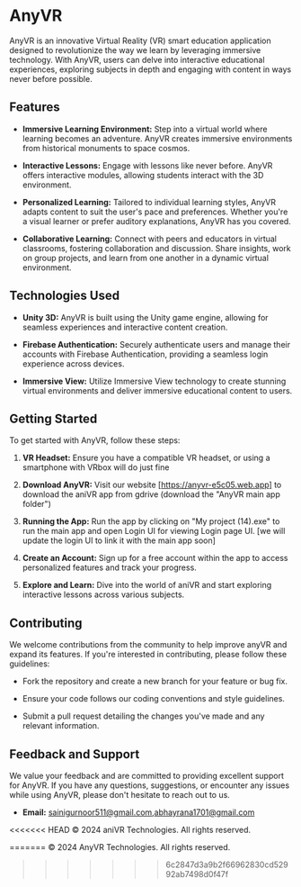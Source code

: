 # AnyVR

AnyVR is an innovative Virtual Reality (VR) smart education application designed to revolutionize the way we learn by leveraging immersive technology. With AnyVR, users can delve into interactive educational experiences, exploring subjects in depth and engaging with content in ways never before possible.

## Features

- **Immersive Learning Environment:** Step into a virtual world where learning becomes an adventure. AnyVR creates immersive environments from historical monuments to space cosmos.
  
- **Interactive Lessons:** Engage with lessons like never before. AnyVR offers interactive modules, allowing students interact with the 3D environment.

- **Personalized Learning:** Tailored to individual learning styles, AnyVR adapts content to suit the user's pace and preferences. Whether you're a visual learner or prefer auditory explanations, AnyVR has you covered.

- **Collaborative Learning:** Connect with peers and educators in virtual classrooms, fostering collaboration and discussion. Share insights, work on group projects, and learn from one another in a dynamic virtual environment.

## Technologies Used

- **Unity 3D:** AnyVR is built using the Unity game engine, allowing for seamless experiences and interactive content creation.
  
- **Firebase Authentication:** Securely authenticate users and manage their accounts with Firebase Authentication, providing a seamless login experience across devices.

- **Immersive View:** Utilize Immersive View technology to create stunning virtual environments and deliver immersive educational content to users.

## Getting Started

To get started with AnyVR, follow these steps:

1. **VR Headset:** Ensure you have a compatible VR headset, or using a smartphone with VRbox will do just fine
  
2. **Download AnyVR:** Visit our website [https://anyvr-e5c05.web.app] to download the aniVR app from gdrive (download the "AnyVR main app folder")

3. **Running the App:** Run the app by clicking on "My project (14).exe" to run the main app and open Login UI for viewing Login page UI. [we will update the login UI to link it with the main app soon] 

4. **Create an Account:** Sign up for a free account within the app to access personalized features and track your progress.

5. **Explore and Learn:** Dive into the world of aniVR and start exploring interactive lessons across various subjects.

## Contributing

We welcome contributions from the community to help improve anyVR and expand its features. If you're interested in contributing, please follow these guidelines:

- Fork the repository and create a new branch for your feature or bug fix.
  
- Ensure your code follows our coding conventions and style guidelines.

- Submit a pull request detailing the changes you've made and any relevant information.

## Feedback and Support

We value your feedback and are committed to providing excellent support for AnyVR. If you have any questions, suggestions, or encounter any issues while using AnyVR, please don't hesitate to reach out to us.

- **Email:** sainigurnoor511@gmail.com,abhayrana1701@gmail.com

<<<<<<< HEAD
© 2024 aniVR Technologies. All rights reserved.

=======
© 2024 AnyVR Technologies. All rights reserved.
>>>>>>> 6c2847d3a9b2f66962830cd52992ab7498d0f47f
